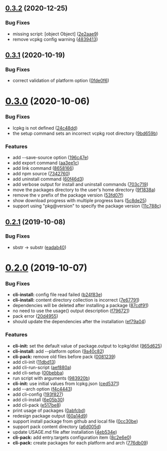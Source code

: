 ## [0.3.2](https://github.com/lc-soft/lcpkg/compare/v0.3.1...v0.3.2) (2020-12-25)


### Bug Fixes

* missing script: [object Object] ([2e2aae9](https://github.com/lc-soft/lcpkg/commit/2e2aae941afe6741baad21a2227334c0062bec46))
* remove vcpkg config warning ([4839413](https://github.com/lc-soft/lcpkg/commit/483941397402e1050bde7e4a4c2d7d16bc93d019))



## [0.3.1](https://github.com/lc-soft/lcpkg/compare/v0.3.0...v0.3.1) (2020-10-19)


### Bug Fixes

* correct validation of platform option ([0fde0f6](https://github.com/lc-soft/lcpkg/commit/0fde0f6373c874e392b89278925feb0fc6456555))



# [0.3.0](https://github.com/lc-soft/lcpkg/compare/v0.2.1...v0.3.0) (2020-10-06)


### Bug Fixes

* lcpkg is not defined ([24c48dd](https://github.com/lc-soft/lcpkg/commit/24c48ddac3640d9219ff453de6990d976ea05286))
* the setup command sets an incorrect vcpkg root directory ([9bd659b](https://github.com/lc-soft/lcpkg/commit/9bd659bedd151e64369299974c0ac29b90149241))


### Features

* add --save-source option ([196c47e](https://github.com/lc-soft/lcpkg/commit/196c47e1b07594d49118ba009799a3ea2a369076))
* add export command ([aa3ee1c](https://github.com/lc-soft/lcpkg/commit/aa3ee1c25c204e8410c8b85d3477a205cc87e149))
* add link command ([8658166](https://github.com/lc-soft/lcpkg/commit/8658166a1bfddedbbf2e47f13521d50ae00d0452))
* add npm source ([7342760](https://github.com/lc-soft/lcpkg/commit/7342760a826f6aaf34b38fb0861d90e31d61c5a7))
* add uninstall command ([60f46d3](https://github.com/lc-soft/lcpkg/commit/60f46d3c2011a46e5969c92c653fcf5c715c0f3e))
* add verbose output for install and uninstall commands ([703c719](https://github.com/lc-soft/lcpkg/commit/703c719bddd09931210a7952cdf7a5529662c920))
* move the packages directory to the user's home directory ([9f1838a](https://github.com/lc-soft/lcpkg/commit/9f1838aab2fbb312c896b325e9aa5699a73df269))
* remove the v prefix of the package version ([53fd07f](https://github.com/lc-soft/lcpkg/commit/53fd07fd7db3fbd9240c71a9053836ac310b51de))
* show download progress with multiple progress bars ([5c8de25](https://github.com/lc-soft/lcpkg/commit/5c8de253e4842a22907c86df49fb8bbea1303075))
* support using "pkg@version" to specify the package version ([11c788c](https://github.com/lc-soft/lcpkg/commit/11c788c2b8f731c8cbb5d5ff473a1a337bdc9c08))



## [0.2.1](https://github.com/lc-soft/lcpkg/compare/v0.2.0...v0.2.1) (2019-10-08)


### Bug Fixes

* sbstr -> substr ([eadab40](https://github.com/lc-soft/lcpkg/commit/eadab40d78e0286e5d662940602b54ac602ddf54))



# [0.2.0](https://github.com/lc-soft/lcpkg/compare/6e05b30564f3323f4236891ce2dd80ab5b858dca...v0.2.0) (2019-10-07)


### Bug Fixes

* **cli-install:** config file read failed ([b24f83e](https://github.com/lc-soft/lcpkg/commit/b24f83ea2bda95d5458c5a7e61ba8c43c7011ac2))
* **cli-install:** content directory collection is incorrect ([7e67791](https://github.com/lc-soft/lcpkg/commit/7e67791534297f9a02d05eb442028e0f8d0c8bf6))
* dependencies will be deleted after installing a package ([87cdf91](https://github.com/lc-soft/lcpkg/commit/87cdf910869c2e7efa3e1bb2eda04b47ca8199c8))
* no need to use the usage() output description ([f796721](https://github.com/lc-soft/lcpkg/commit/f796721e8c7b6fc261fc2e0933fc2b1c7a62387d))
* pack error ([20d4955](https://github.com/lc-soft/lcpkg/commit/20d495572d2d7074665fa2e3d111a34d540fcdd7))
* should update the dependencies after the installation ([ef79a04](https://github.com/lc-soft/lcpkg/commit/ef79a04ba1b43c48889985ee7a28c126262a3120))


### Features

* **cli-init:** set the default value of package.output to lcpkg/dist ([965d625](https://github.com/lc-soft/lcpkg/commit/965d62532dc8a516c7d0e7a408eb8cc2a43ab4ac))
* **cli-install:** add --platform option ([9a40c82](https://github.com/lc-soft/lcpkg/commit/9a40c82ed543ac4f6a03fbb11561675a94c9f8b6))
* **cli-pack:** remove old files before pack ([0081239](https://github.com/lc-soft/lcpkg/commit/008123989cd33aa8555bac54e348e4a489992c4f))
* add cli-init ([11dbd13](https://github.com/lc-soft/lcpkg/commit/11dbd138e795d908d5a0dd48969830bf2da8b2ec))
* add cli-run-script ([aef880a](https://github.com/lc-soft/lcpkg/commit/aef880a795ea30d9c8c59a95d7483b8cdadae193))
* add cli-setup ([00bebba](https://github.com/lc-soft/lcpkg/commit/00bebbaae1d086e09f1c96da8602f4f610fded0d))
* run script with arguments ([983920b](https://github.com/lc-soft/lcpkg/commit/983920b42ffe921afd2d36081cacea3341d2cba7))
* **cli-init:** use initial values from lcpkg.json ([ced5371](https://github.com/lc-soft/lcpkg/commit/ced53719910a1e94f9c608462f5a74ddcfb33faf))
* add --arch option ([f4c4443](https://github.com/lc-soft/lcpkg/commit/f4c444322d84b30be835b0f10b1c8242139b3a53))
* add cli-config ([193f827](https://github.com/lc-soft/lcpkg/commit/193f827b08361ac391ee7ed9ac3d4404cea3875d))
* add cli-install ([6e05b30](https://github.com/lc-soft/lcpkg/commit/6e05b30564f3323f4236891ce2dd80ab5b858dca))
* add cli-pack ([e517be8](https://github.com/lc-soft/lcpkg/commit/e517be80e5258d1cb3216d13f9e0af25457c64d8))
* print usage of packages ([0abfcbd](https://github.com/lc-soft/lcpkg/commit/0abfcbdc71f7ce8f54e4a7f83e25db6b9a3b899a))
* redesign package output ([60a14d9](https://github.com/lc-soft/lcpkg/commit/60a14d9cd31ea00f7f0779c9e8bbfd3aa2b2d4ff))
* support install package from github and local file ([0cc30be](https://github.com/lc-soft/lcpkg/commit/0cc30be2e4f4ad849b06f7a6edf73aba601d7e8d))
* support pack content directory ([a6d005d](https://github.com/lc-soft/lcpkg/commit/a6d005da39356ca0178f1e9cef4531ad8a1901a8))
* update USAGE.md file after installation ([4eb534e](https://github.com/lc-soft/lcpkg/commit/4eb534e67efb1f86a57ea083327767c9649f1056))
* **cli-pack:** add entry.targets configuration item ([8c2e6e0](https://github.com/lc-soft/lcpkg/commit/8c2e6e024e63a276d9af4106ed1d52243e9b1eeb))
* **cli-pack:** create packages for each platform and arch ([776db09](https://github.com/lc-soft/lcpkg/commit/776db09c9c65a45311ad81bd732a16a8833c202b))



